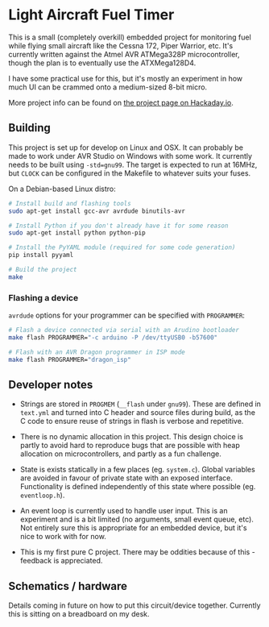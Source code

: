 # Light Aircraft Fuel Timer

This is a small (completely overkill) embedded project for monitoring fuel while
flying small aircraft like the Cessna 172, Piper Warrior, etc. It's currently
written against the Atmel AVR ATMega328P microcontroller, though the plan is to
eventually use the ATXMega128D4.

I have some practical use for this, but it's mostly an experiment in how much UI
can be crammed onto a medium-sized 8-bit micro.

More project info can be found on [the project page on Hackaday.io](https://hackaday.io/project/19903-light-aircraft-fuel-timer).

## Building

This project is set up for develop on Linux and OSX. It can probably be made to
work under AVR Studio on Windows with some work. It currently needs to be built
using `-std=gnu99`. The target is expected to run at 16MHz, but `CLOCK` can be
configured in the Makefile to whatever suits your fuses.

On a Debian-based Linux distro:

```sh
# Install build and flashing tools
sudo apt-get install gcc-avr avrdude binutils-avr

# Install Python if you don't already have it for some reason
sudo apt-get install python python-pip

# Install the PyYAML module (required for some code generation)
pip install pyyaml

# Build the project
make
```

### Flashing a device

`avrdude` options for your programmer can be specified with `PROGRAMMER`:

```sh
# Flash a device connected via serial with an Arudino bootloader
make flash PROGRAMMER="-c arduino -P /dev/ttyUSB0 -b57600"

# Flash with an AVR Dragon programmer in ISP mode
make flash PROGRAMMER="dragon_isp"
```

## Developer notes

- Strings are stored in `PROGMEM` (`__flash` under `gnu99`). These are defined in
  `text.yml` and turned  into C header and source files during build, as the C code
  to ensure reuse of strings in flash is verbose and repetitive.

- There is no dynamic allocation in this project. This design choice is partly
  to avoid hard to reproduce bugs that are possible with heap allocation on
  microcontrollers, and partly as a fun challenge.

- State is exists statically in a few places (eg. `system.c`). Global variables
  are avoided in favour of private state with an exposed interface. Functionality
  is defined independently of this state where possible (eg. `eventloop.h`).

- An event loop is currently used to handle user input. This is an experiment
  and is a bit limited (no arguments, small event queue, etc). Not entirely sure
  this is appropriate for an embedded device, but it's nice to work with for now.

- This is my first pure C project. There may be oddities because of this -
  feedback is appreciated.

## Schematics / hardware

Details coming in future on how to put this circuit/device together. Currently
this is sitting on a breadboard on my desk.